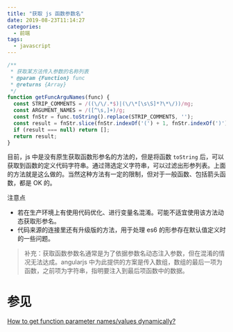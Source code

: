 ```yaml
---
title: "获取 js 函数参数名"
date: 2019-08-23T11:14:27
categories:
  - 前端
tags:
  - javascript
---
```


```js
/**
 * 获取某方法传入参数的名称列表
 * @param {Function} func 
 * @returns {Array}
 */
function getFuncArguNames(func) {
  const STRIP_COMMENTS = /((\/\/.*$)|(\/\*[\s\S]*?\*\/))/mg;
  const ARGUMENT_NAMES = /([^\s,]+)/g;
  const fnStr = func.toString().replace(STRIP_COMMENTS, '');
  const result = fnStr.slice(fnStr.indexOf('(') + 1, fnStr.indexOf(')')).match(ARGUMENT_NAMES);
  if (result === null) return [];
  return result;
}
```

目前，js 中是没有原生获取函数形参名的方法的，但是将函数 `toString` 后，可以获取到函数的定义代码字符串。通过筛选定义字符串，可以过滤出形参列表。上面的方法就是这么做的。当然这种方法有一定的限制，但对于一般函数、包括箭头函数，都是 OK 的。

注意点
- 若在生产环境上有使用代码优化、进行变量名混淆。可能不适宜使用该方法动态获取形参名。
- 代码来源的连接里还有升级版的方法，用于处理 es6 的形参存在默认值定义时的一些问题。

> 补充：获取函数参数名通常是为了依据参数名动态注入参数，但在混淆的情况无法达成。angularjs 中为此提供的方案是传入数组，数组的最后一项为函数，之前项为字符串，指明要注入到最后项函数中的数据。

# 参见

[How to get function parameter names/values dynamically?](https://stackoverflow.com/questions/1007981/how-to-get-function-parameter-names-values-dynamically)